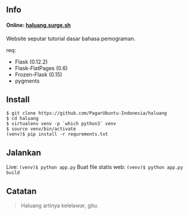 ## Info

#### Online: [haluang.surge.sh](https://haluang.surge.sh/)

Website seputar tutorial dasar bahasa pemograman.

req:
 - Flask (0.12.2)
 - Flask-FlatPages (0.6)
 - Frozen-Flask (0.15)
 - pygments

## Install

```
$ git clone https://github.com/PagarUbuntu-Indonesia/haluang
$ cd haluang
$ virtualenv venv -p `which python3` venv
$ source venv/bin/activate
(venv)$ pip install -r requrements.txt
```

## Jalankan

Live: `(venv)$ python app.py`
Buat file statis web: `(venv)$ python app.py build`

## Catatan

> Haluang artinya kelelawar, gitu.

